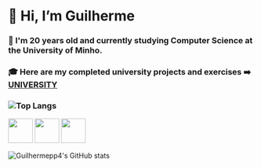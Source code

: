 # 👋 Hi, I’m Guilherme
### 🌱 I'm 20 years old and currently studying Computer Science at the University of Minho.
  
###  🎓 Here are my completed university projects and exercises ➡️ [UNIVERSITY](https://github.com/Guilhermepp4/University)
### ![Top Langs](https://github-readme-stats.vercel.app/api/top-langs/?username=Guilhermepp4&layout=compact&theme=highcontrast)
<img src="https://img.icons8.com/color/452/java-coffee-cup-logo.png" width="50" height="50"> <img src="https://img.icons8.com/color/452/python.png" width="50" height="50"> <img src="https://img.icons8.com/color/452/c-programming.png" width="50" height="50">

![Guilhermepp4's GitHub stats](https://github-readme-stats.vercel.app/api?username=Guilhermepp4&show_icons=true&theme=highcontrast)


<!---
Guilhermepp4/Guilhermepp4 is a ✨ special ✨ repository because its `README.md` (this file) appears on your GitHub profile.
You can click the Preview link to take a look at your changes.
--->
